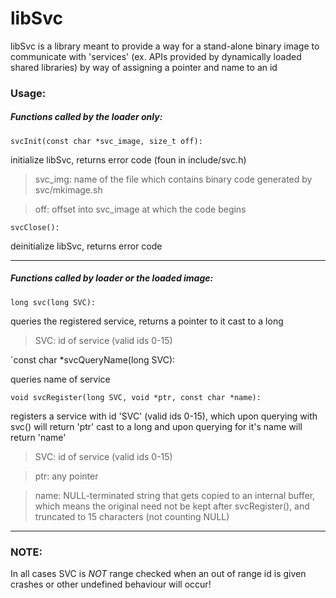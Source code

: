 # libSvc

libSvc is a library meant to provide a way for a stand-alone binary image to communicate with 'services' (ex. APIs provided by dynamically loaded shared libraries) by way of assigning a pointer and name to an id

### Usage:
##### Functions called by the loader only:
`svcInit(const char *svc_image, size_t off):`

initialize libSvc, returns error code (foun in include/svc.h)

> svc_img: name of the file which contains binary code generated by svc/mkimage.sh

> off:     offset into svc_image at which the code begins

`svcClose():`

deinitialize libSvc, returns error code

---

##### Functions called by loader or the loaded image:
`long svc(long SVC):`

queries the registered service, returns a pointer to it cast to a long

> SVC: id of service (valid ids 0-15)

`const char *svcQueryName(long SVC):

queries name of service

`void svcRegister(long SVC, void *ptr, const char *name):`

registers a service with id 'SVC' (valid ids 0-15), which upon querying with svc() will return 'ptr' cast to a long and upon querying for it's name will return 'name'

> SVC: id of service (valid ids 0-15)

> ptr: any pointer

> name: NULL-terminated string that gets copied to an internal buffer, which means the original need not be kept after svcRegister(), and truncated to 15 characters (not counting NULL)

---

### NOTE:
In all cases SVC is *NOT* range checked when an out of range id is given crashes or other undefined behaviour will occur!
